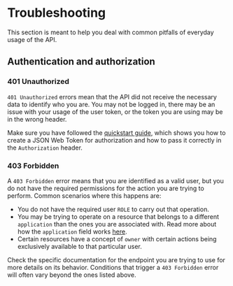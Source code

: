 # Troubleshooting

This section is meant to help you deal with common pitfalls of everyday usage of the API.

## Authentication and authorization

### 401 Unauthorized

`401 Unauthorized` errors mean that the API did not receive the necessary data to identify who you are. You may not be
logged in, there may be an issue with your usage of the user token, or the token you are using may be in the wrong
header.

Make sure you have followed the [quickstart guide](quickstart.html), which shows you how to create a JSON Web Token for
authorization and how to pass it correctly in the `Authorization` header.

### 403 Forbidden

A `403 Forbidden` error means that you are identified as a valid user, but you do not have the required permissions for
the action you are trying to perform. Common scenarios where this happens are:

- You do not have the required user `ROLE` to carry out that operation.
- You may be trying to operate on a resource that belongs to a different `application` than the ones you are associated
  with. Read more about how the `application` field works [here](concepts.html#applications).
- Certain resources have a concept of `owner` with certain actions being exclusively available to that particular user.

Check the specific documentation for the endpoint you are trying to use for more details on its behavior. Conditions
that trigger a `403 Forbidden` error will often vary beyond the ones listed above.
